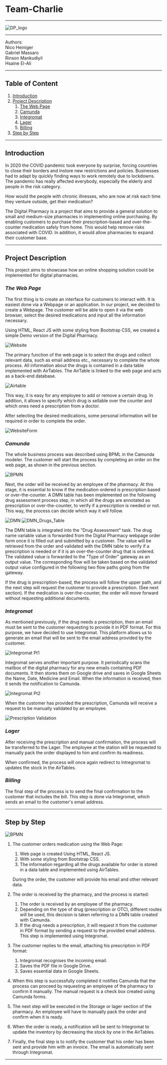 # Team-Charlie
***
![DP_logo](pictures/DigitalPharmacy_logo.png)
***
Authors:   
Nico Heiniger   
Gabriel Massaro  
Rinson Mankudiyil  
Hsaine El-Ali  
*** 
## Table of Content
1. [Introduction](#introduction)
2. [Project Description](#projectdescription)
	1. [The Web Page](#thewebpage)
	2. [Camunda](#camunda)
	3. [Integromat](#integromat)
	4. [Lager](#lager)
	5. [Billing](#billing)
3. [Step by Step](#step-by-step)
***

## Introduction
In 2020 the COVID pandemic took everyone by surprise, forcing countries to close their borders and instore new restrictions and policies. Businesses had to adapt by quickly finding ways to work remotely due to lockdowns. The pandemic has really affected everybody, especially the elderly and people in the risk category.  

How would the people with chronic illnesses, who are now at risk each time they venture outside, get their medication?  

The Digital Pharmacy is a project that aims to provide a general solution to small and medium-size pharmacies in implementing online purchasing. By enabling customers to purchase their prescription-based and over-the-counter medication safely from home. This would help remove risks associated with COVID. In addition, it would allow pharmacies to expand their customer base.
***

## Project Description
This project aims to showcase how an online shopping solution could be implemented for digital pharmacies.  

### *The Web Page*
The first thing is to create an interface for customers to interact with. It is easiest done via a Webpage or an application. In our project, we decided to create a Webpage. The customer will be able to open it via the web browser, select the desired medications and input all the information necessary.  

Using HTML, React JS with some styling from Bootstrap CSS, we created a simple Demo version of the Digital Pharmacy.  

![Website](pictures/Website.jpg)

The primary function of the web page is to select the drugs and collect relevant data, such as email address etc., necessary to complete the whole process. All information about the drugs is contained in a data table implemented with AirTables. The AirTable is linked to the web page and acts as a back-end database.  

![Airtable](pictures/Airtable.jpg)

This way, it is easy for any employee to add or remove a certain drug. In addition, it allows to specify which drug is sellable over the counter and which ones need a prescription from a doctor.  

After selecting the desired medications, some personal information will be required in order to complete the order.

![WebsiteForm](pictures/Website_Form.png)

### *Camunda*
The whole business process was described using BPML in the Camunda modeler. The customer will start the process by completing an order on the web page, as shown in the previous section.  

![BPMN](pictures/BPMN.png)

Next, the order will be received by an employee of the pharmacy. At this stage, it is essential to know if the medication ordered is prescription based or over-the-counter. A DMN table has been implemented on the following drug assessment process step, in which all the drugs are annotated as prescription or over-the-counter, to verify if a prescription is needed or not. This way, the process can decide which way it will follow.  

![DMN](pictures/DMN.jpg)
![DMN_Drugs_Table](pictures/DMN_drugs_table.jpg)

The DMN table is integrated into the "Drug Assessment" task.  The drug name variable value is forwarded from the Digital Pharmacy webpage order form once it is filled out and submitted by a customer. The value will be retrieved from the order and validated with the DMN table to verify if a prescription is needed or if it is an over-the-counter drug that is ordered. The validated value is forwarded to the "Type of Order" gateway as an output value. The corresponding flow will be taken based on the validated output value configured in the following two flow paths going from the gateway.  

If the drug is prescription-based, the process will follow the upper path, and the next step will request the customer to provide a prescription. (See next section). If the medication is over-the-counter, the order will move forward without requesting additional documents.

### *Integromat*
As mentioned previously, if the drug needs a prescription, then an email must be sent to the customer requesting to provide it in PDF format. For this purpose, we have decided to use Integromat. This platform allows us to generate an email that will be sent to the email address provided by the customer.  

![Integromat Pt1](pictures/Integromat_pt1.png)

Integromat serves another important purpose. It periodically scans the mailbox of the digital pharmacy for any new emails containing PDF documents. It then stores them on Google drive and saves in Google Sheets the Name, Date, Medicine and Email. When the information is received, then it sends the notification to Camunda.  

![Integromat Pt2](pictures/Integromat_pt2.jpeg)

When the customer has provided the prescription, Camunda will receive a request to be manually validated by an employee.  

![Prescription Validation](pictures/Prescription_Validation.jpg)


### *Lager*
After receiving the prescription and manual confirmation, the process will be transferred to the Lager. The employee at the station will be requested to manually pack the order displayed to him and confirm its readiness.  

When confirmed, the process will once again redirect to Intregromat to updates the stock in the AirTables.


### *Billing*
The final step of the process is to send the final confirmation to the customer that includes the bill. This step is done via Integromat, which sends an email to the customer's email address.  
***

## Step by Step
![BPMN](pictures/BPMN.png)

1. The customer orders medication using the Web Page:  
	1. Web page is created Using HTML, React JS. 
	2. With some styling from Bootstrap CSS.
	3. The information regarding all the drugs available for order is stored in a data table and implemented using AirTables.

	During the order, the customer will provide his email and other relevant data.
	
2. The order is received by the pharmacy, and the process is started:  
	1. The order is received by an employee of the pharmacy.
	2. Depending on the type of drug (prescription or OTC), different routes will be used, this decision is taken referring to a DMN table created with Camunda.
	3. If the drug needs a prescription, it will request it from the customer in PDF format by sending a request to the provided email address. This step is implemented using Integromat.
	
3. The customer replies to the email, attaching his prescription in PDF format:  
	1. Integromat recognises the incoming email.
	2. Saves the PDF file in Google Drive.
	3. Saves essential data in Google Sheets.
	
4. When this step is successfully completed it notifies Camunda that the process can proceed by requesting an employee of the pharmacy to confirm it manually. The manual request is a check box created using Camunda forms.

5. The next step will be executed in the Storage or lager section of the pharmacy. An employee will have to manually pack the order and confirm when it is ready. 

6. When the order is ready, a notification will be sent to Integromat to update the inventory by decreasing the stock by one in the AirTables.

7. Finally, the final step is to notify the customer that his order has been sent and provide him with an invoice. The email is automatically sent through Integromat.
***